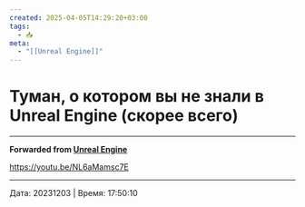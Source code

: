 ```yaml
---
created: 2025-04-05T14:29:20+03:00
tags:
  - 📥
meta:
  - "[[Unreal Engine]]"
---
```


# Туман, о котором вы не знали в Unreal Engine (скорее всего)


***

**Forwarded from [Unreal Engine](https://t.me/unrealenginecis/3990)**

https://youtu.be/NL6aMamsc7E

---

Дата: 20231203 | Время: 17:50:10
